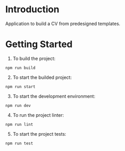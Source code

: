# Introduction

Application to build a CV from predesigned templates.

# Getting Started

1. To build the project:

`npm run build`

2. To start the builded project:

`npm run start`

3. To start the development environment:

`npm run dev`

4. To run the project linter:

`npm run lint`

5. To start the project tests:

`npm run test`
